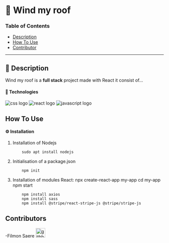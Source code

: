 # 🚀 Wind my roof


### Table of Contents


- [Description](#description)
- [How To Use](#how-to-use)
- [Contributor](#contributor)

---

## 📖 Description

Wind my roof is a **full stack** project made with React it consist of...

#### 🔬 Technologies

<div>
    <img src="https://img.shields.io/badge/CSS3-1572B6?style=for-the-badge&logo=css3&logoColor=white" alt="css logo"/>
    <img src="https://img.shields.io/badge/React-20232A?style=for-the-badge&logo=react&logoColor=61DAFB" alt="react logo">
    <img src="https://img.shields.io/badge/JavaScript-323330?style=for-the-badge&logo=javascript&logoColor=F7DF1E" alt="javascript logo"/>
    
</div>

## How To Use

#### ⚙️ Installation

1.  Installation of Nodejs

            sudo apt install nodejs

2.  Initialisation of a package.json

            npm init

3.  Installation of modules
            React:
            npx create-react-app my-app
            cd my-app
            npm start
          
            npm install axios
            npm install sass
            npm install @stripe/react-stripe-js @stripe/stripe-js

## Contributors

-<spam>Filmon Saere</spam> [<img alt="githb link" width="30px" src="./img/Octocat.jpg"/>][github]


<br />
<br />

[github]: https://github.com/filmons
